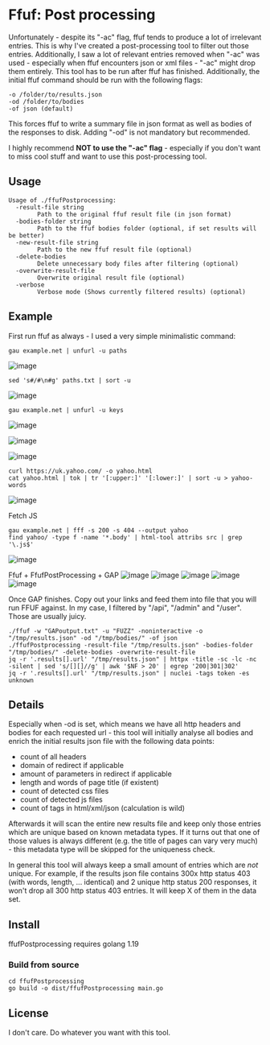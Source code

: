 # Ffuf: Post processing
Unfortunately - despite its "-ac" flag, ffuf tends to produce a lot of irrelevant entries. This is why I've created a post-processing tool to filter out those entries. 
Additionally, I saw a lot of relevant entries removed when "-ac" was used - especially when ffuf encounters json or xml files - "-ac" might drop them entirely.
This tool has to be run after ffuf has finished. Additionally, the initial ffuf command should be run with the following flags:

```
-o /folder/to/results.json
-od /folder/to/bodies
-of json (default)
```

This forces ffuf to write a summary file in json format as well as bodies of the responses to disk. 
Adding "-od" is not mandatory but recommended.

I highly recommend __NOT to use the "-ac" flag__ - especially if you don't want to miss cool stuff and want to use this
post-processing tool.

## Usage

```
Usage of ./ffufPostprocessing:
  -result-file string
        Path to the original ffuf result file (in json format)
  -bodies-folder string
        Path to the ffuf bodies folder (optional, if set results will be better)
  -new-result-file string
        Path to the new ffuf result file (optional)
  -delete-bodies
        Delete unnecessary body files after filtering (optional)
  -overwrite-result-file
        Overwrite original result file (optional)
  -verbose
        Verbose mode (Shows currently filtered results) (optional)
```

## Example

First run ffuf as always - I used a very simple minimalistic command:

```
gau example.net | unfurl -u paths
```
![image](https://github.com/reewardius/ffufPostprocessing/assets/68978608/9498f697-c19e-413a-b7ee-52b5131df10e)
```
sed 's#/#\n#g' paths.txt | sort -u
```
![image](https://github.com/reewardius/ffufPostprocessing/assets/68978608/f917316a-ff16-4335-b11f-5c74cc5322c8)
```
gau example.net | unfurl -u keys
```
![image](https://github.com/reewardius/ffufPostprocessing/assets/68978608/ae9db592-111e-41a5-a22e-36df7837d252)

![image](https://github.com/reewardius/ffufPostprocessing/assets/68978608/fab4d847-96a9-45a2-978c-d98af1f7a472)

![image](https://github.com/reewardius/ffufPostprocessing/assets/68978608/1ba1bed0-cfa7-4485-b74d-a6ab8d01615f)
```
curl https://uk.yahoo.com/ -o yahoo.html
cat yahoo.html | tok | tr '[:upper:]' '[:lower:]' | sort -u > yahoo-words
```
![image](https://github.com/reewardius/ffufPostprocessing/assets/68978608/744c8921-4b4f-4ddb-b0af-02372a824369)

Fetch JS
```
gau example.net | fff -s 200 -s 404 --output yahoo
find yahoo/ -type f -name '*.body' | html-tool attribs src | grep '\.js$'
```
![image](https://github.com/reewardius/ffufPostprocessing/assets/68978608/262fdbad-76a7-4d07-b6c2-388e97953f00)

Ffuf + FfufPostProcessing + GAP
![image](https://github.com/reewardius/ffufPostprocessing/assets/68978608/319cc98d-e7cb-482d-8832-76b4ee6afcbb)
![image](https://github.com/reewardius/ffufPostprocessing/assets/68978608/2709d373-bb42-46b9-bfc0-b19047707ae0)
![image](https://github.com/reewardius/ffufPostprocessing/assets/68978608/fddc9649-f422-4a9b-9229-b8c9e7d0f277)
![image](https://github.com/reewardius/ffufPostprocessing/assets/68978608/a6a82621-18d1-4cbf-bd06-55cd4525b8f3)
![image](https://github.com/reewardius/ffufPostprocessing/assets/68978608/36220145-6077-44bb-a322-841da2a5aa79)

Once GAP finishes. Copy out your links and feed them into file that you will run FFUF against. In my case, I filtered by "/api", "/admin" and "/user". Those are usually juicy.
```
./ffuf -w "GAPoutput.txt" -u "FUZZ" -noninteractive -o "/tmp/results.json" -od "/tmp/bodies/" -of json
./ffufPostprocessing -result-file "/tmp/results.json" -bodies-folder "/tmp/bodies/" -delete-bodies -overwrite-result-file
jq -r '.results[].url' "/tmp/results.json" | httpx -title -sc -lc -nc -silent | sed 's/[][]//g' | awk '$NF > 20' | egrep '200|301|302'
jq -r '.results[].url' "/tmp/results.json" | nuclei -tags token -es unknown
```


## Details

Especially when -od is set, which means we have all http headers and bodies for each requested url - this tool will initially
analyse all bodies and enrich the initial results json file with the following data points:

- count of all headers
- domain of redirect if applicable
- amount of parameters in redirect if applicable
- length and words of page title (if existent)
- count of detected css files
- count of detected js files
- count of tags in html/xml/json (calculation is wild)

Afterwards it will scan the entire new results file and keep only those entries which are unique based on known metadata types.
If it turns out that one of those values is always different (e.g. the title of pages can vary very much) - this metadata type 
will be skipped for the uniqueness check.

In general this tool will always keep a small amount of entries which are _not_ unique. For example, if the results json file
contains 300x http status 403 (with words, length, ... identical) and 2 unique http status 200 responses, it won't drop all 300 http status 403 entries. 
It will keep X of them in the data set.

## Install

ffufPostprocessing requires golang 1.19

### Build from source

```
cd ffufPostprocessing
go build -o dist/ffufPostprocessing main.go
```

## License

I don't care. Do whatever you want with this tool.
